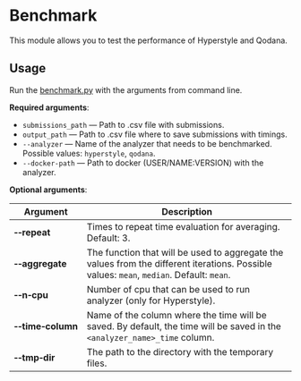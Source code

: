 # Benchmark

This module allows you to test the performance of Hyperstyle and Qodana.

## Usage

Run the [benchmark.py](benchmark.py) with the arguments from command line.

**Required arguments**:

- `submissions_path` — Path to .csv file with submissions.
- `output_path` — Path to .csv file where to save submissions with timings.
- `--analyzer` — Name of the analyzer that needs to be benchmarked. Possible values: `hyperstyle`, `qodana`.
- `--docker-path` — Path to docker (USER/NAME:VERSION) with the analyzer.

**Optional arguments**:

| Argument                            | Description                                                                                                                               |
|-------------------------------------|-------------------------------------------------------------------------------------------------------------------------------------------|
| **&#8209;&#8209;repeat**            | Times to repeat time evaluation for averaging. Default: 3.                                                                                |
| **&#8209;&#8209;aggregate**         | The function that will be used to aggregate the values from the different iterations. Possible values: `mean`, `median`. Default: `mean`. |
| **&#8209;&#8209;n&#8209;cpu**       | Number of cpu that can be used to run analyzer (only for Hyperstyle).                                                                     |
| **&#8209;&#8209;time&#8209;column** | Name of the column where the time will be saved. By default, the time will be saved in the `<analyzer_name>_time` column.                 |
| **&#8209;&#8209;tmp&#8209;dir**     | The path to the directory with the temporary files.                                                                                       |

